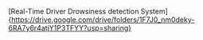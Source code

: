 [Real-Time Driver Drowsiness detection System]{https://drive.google.com/drive/folders/1F7J0_nm0deky-6RA7y6r4atjY1P3TFYY?usp=sharing}
